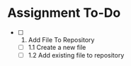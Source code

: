# Assignment To-Do

- [ ] 1. Add File To Repository
  - [ ] 1.1 Create a new file
  - [ ] 1.2 Add existing file to repository

